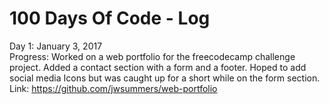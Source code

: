 # 100 Days Of Code - Log

Day 1: January 3, 2017 <br>
Progress: Worked on a web portfolio for the freecodecamp challenge project. Added a contact section with a form and a footer.
Hoped to add social media Icons but was caught up for a short while on the form section. <br>
Link: https://github.com/jwsummers/web-portfolio
